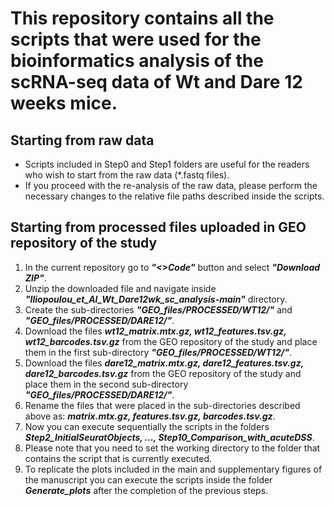 # This repository contains all the scripts that were used for the bioinformatics analysis of the scRNA-seq data of Wt and Dare 12 weeks mice.

## Starting from raw data
+ Scripts included in Step0 and Step1 folders are useful for the readers who wish to start from the raw data (*.fastq files).
+ If you proceed with the re-analysis of the raw data, please perform the necessary changes to the relative file paths described inside the scripts. 

## Starting from processed files uploaded in GEO repository of the study
1. In the current repository go to _**"<>Code"**_ button and select _**"Download ZIP"**_. 
2. Unzip the downloaded file and navigate inside _**"Iliopoulou_et_Al_Wt_Dare12wk_sc_analysis-main"**_ directory.
3. Create the sub-directories _**"GEO_files/PROCESSED/WT12/"**_ and _**"GEO_files/PROCESSED/DARE12/"**_.
4. Download the files _**wt12_matrix.mtx.gz, wt12_features.tsv.gz, wt12_barcodes.tsv.gz**_ from the GEO repository of the study and place them in the first sub-directory _**"GEO_files/PROCESSED/WT12/"**_.
5. Download the files _**dare12_matrix.mtx.gz, dare12_features.tsv.gz, dare12_barcodes.tsv.gz**_ from the GEO repository of the study and place them in the second sub-directory _**"GEO_files/PROCESSED/DARE12/"**_.
6. Rename the files that were placed in the sub-directories described above as: _**matrix.mtx.gz, features.tsv.gz, barcodes.tsv.gz**_.
7. Now you can execute sequentially the scripts in the folders _**Step2_InitialSeuratObjects, ..., Step10_Comparison_with_acuteDSS**_.
8. Please note that you need to set the working directory to the folder that contains the script that is currently executed.
9. To replicate the plots included in the main and supplementary figures of the manuscript you can execute the scripts inside the folder _**Generate_plots**_ after the completion of the previous steps. 
